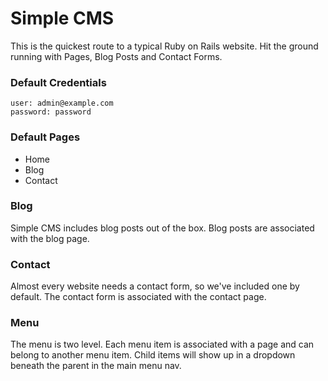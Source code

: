 # Simple CMS

This is the quickest route to a typical Ruby on Rails website. Hit the ground running with Pages, Blog Posts and Contact Forms.

### Default Credentials

```
user: admin@example.com
password: password
```

### Default Pages

*	Home
* Blog
* Contact

### Blog

Simple CMS includes blog posts out of the box. Blog posts are associated with the blog page.


### Contact

Almost every website needs a contact form, so we've included one by default. The contact form is associated with the contact page.

### Menu

The menu is two level. Each menu item is associated with a page and can belong to another menu item. Child items will show up in a dropdown beneath the parent in the main menu nav.